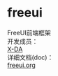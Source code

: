 # freeui
FreeUI前端框架<br>
开发成员：<br>
[X-DA](http://weibo.com/u/1957155830)<br>
详细文档(doc)：<br>
[freeui.org](http://freeui.org/)
